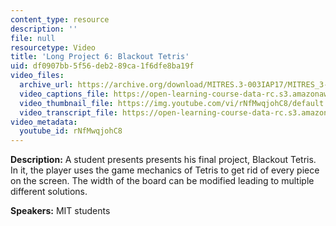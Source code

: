 ```yaml
---
content_type: resource
description: ''
file: null
resourcetype: Video
title: 'Long Project 6: Blackout Tetris'
uid: df0907bb-5f56-deb2-89ca-1f6dfe8ba19f
video_files:
  archive_url: https://archive.org/download/MITRES.3-003IAP17/MITRES_3-003IAP17_Long_Project_06_300k.mp4
  video_captions_file: https://open-learning-course-data-rc.s3.amazonaws.com/res-3-003-learn-to-build-your-own-videogame-with-the-unity-game-engine-and-microsoft-kinect-january-iap-2017/3ed0230698055111a0c611ac5bcd3467_rNfMwqjohC8.vtt
  video_thumbnail_file: https://img.youtube.com/vi/rNfMwqjohC8/default.jpg
  video_transcript_file: https://open-learning-course-data-rc.s3.amazonaws.com/res-3-003-learn-to-build-your-own-videogame-with-the-unity-game-engine-and-microsoft-kinect-january-iap-2017/21148e34c3b8a4eaee439ce8500a734c_rNfMwqjohC8.pdf
video_metadata:
  youtube_id: rNfMwqjohC8
---
```


**Description:** A student presents presents his final project, Blackout Tetris. In it, the player uses the game mechanics of Tetris to get rid of every piece on the screen. The width of the board can be modified leading to multiple different solutions.

**Speakers:** MIT students